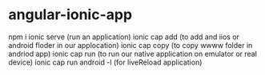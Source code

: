 # angular-ionic-app
npm i
ionic serve (run an application)
ionic cap add (to add and iios or android floder in our applocation)
ionic cap copy (to copy wwww folder in andriod app)
ionic cap run (to run our native application on emulator or real device)
ionic cap run android -l (for liveReload application)
